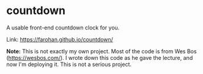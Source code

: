 # countdown
A usable front-end countdown clock for you.

Link: https://farohan.github.io/countdown/

**Note:** This is not exactly my own project. Most of the code is from Wes Bos (https://wesbos.com/). I wrote down this code as he gave the lecture, and now I'm deploying it. This is not a serious project.
